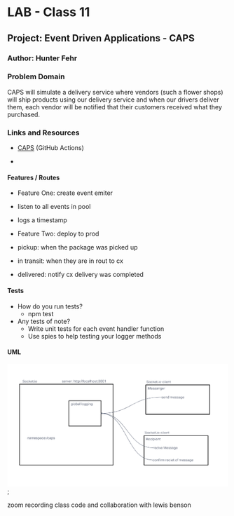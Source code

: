 # LAB - Class 11

## Project: Event Driven Applications - CAPS

### Author: Hunter Fehr

### Problem Domain

CAPS will simulate a delivery service where vendors (such a flower shops) will ship products using our delivery service and when our drivers deliver them, each vendor will be notified that their customers received what they purchased.

### Links and Resources

- [CAPS](https://github.com/hmfehr/caps/actions/new) (GitHub Actions)

<!-- ### Setup -->

<!-- #### `.env` requirements -->

<!-- see `.env.sample` -->

<!-- - PORT: 3001 -->

<!-- #### How to initialize/run your application -->

-

#### Features / Routes

- Feature One: create event emiter
- listen to all events in pool
- logs a timestamp

- Feature Two: deploy to prod
- pickup: when the package was picked up
- in transit: when they are in rout to cx
- delivered: notify cx delivery was completed

#### Tests

- How do you run tests?
  - npm test
- Any tests of note?
  - Write unit tests for each event handler function
  - Use spies to help testing your logger methods

#### UML

![UML](./photos/socketIolab12.png);

zoom recording class code and collaboration with lewis benson
